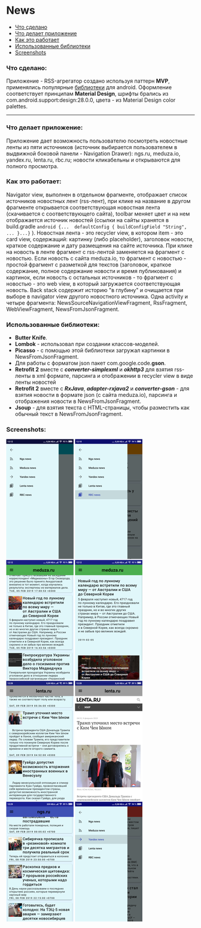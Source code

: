 # News

* [Что сделано](#about)
* [Что делает приложение](#what_for)
* [Как это работает](#how_it_is_work)
* [Использованные библиотеки](#library)
* [Screenshots](#screenshots)

### <a name="about"></a>Что сделано:
Приложение - RSS-агрегатор создано используя паттерн **MVP**, применялись популярные [библиотеки](#library) для android. Оформление соответствует принципам **Material Design**, шрифты брались из com.android.support:design:28.0.0, цвета - из Material Design color palettes.
***
### <a name="what_for"></a>Что делает приложение:
Приложение дает возможность пользователю посмотреть новостные ленты из пяти источников (источник выбирается пользователем в выдвижной боковой панели - Navigation Drawer): ngs.ru, meduza.io, yandex.ru, lenta.ru, rbc.ru; новости кликабельны и открываются для полного просмотра.

### <a name="how_it_is_work"></a>Как это работает:
Navigator view, выполнен в отдельном фрагменте, отображает  список источников новостных лент (rss-лент), при клике на название в другом фрагменте открывается соответствующая новостная лента (скачивается с соответствующего сайта), toolbar меняет цвет и на нем отображается источник новостей (ссылки на сайты хранятся в build.gradle `android {...  defaultConfig { buildConfigField "String", ... }...}` ). Новостная лента - это recycler view, в котором item - это card view, содержащий: картинку (либо placeholder), заголовок новости, краткое содержание и дату размещения на сайте источника. При клике на новость в ленте фрагмент с rss-лентой заменяется на фрагмент с новостью. Если новость с сайта meduza.io, то фрагмент с новостью - простой фрагмент с разметкой для текстов (заголовок, краткое содержание, полное содержание новости и время публикования) и картинок, если новость с остальных источников - то фрагмент с новостью - это web view, в который загружается соответствующая новость. Back stack содержит историю "в глубину" и очищается при выборе в navigator view другого новостного источника. Одна activity и четыре фрагмента: NewsSourceNavigationViewFragment, RssFragment, WebViewFragment, NewsFromJsonFragment.

### <a name="library"></a> Использованные библиотеки:
* **Butter Knife**.
* **Lombok** - использовал при создании классов-моделей.
* **Picasso** - с помощью этой библиотеки загружал картинки в NewsFromJsonFragment.
* Для работы с форматом json пакет com.google.code.**gson**.
* **Retrofit 2** вместе с ***converter-simplexml*** и ***okhttp3*** для взятия rss-ленты в xml формате, парсинга и отображении в recycler view в виде ленты новостей
* **Retrofit 2** вместе с ***RxJava***, ***adapter-rxjava2*** и ***converter-gson*** - для взятия новости в формате json (с сайта meduza.io), парсинга и отображения новости в NewsFromJsonFragment.
* **Jsoup** - для взятия текста с HTML-страницы, чтобы разместить как обычный текст в NewsFromJsonFragment.

### <a name="screenshots"></a>Screenshots:

![Start screen](https://github.com/MyAndroidProjects/News/blob/master/Screenshots/start_screen.png)
![Rbc navigation drawer](https://github.com/MyAndroidProjects/News/blob/master/Screenshots/rbc_open_nav_drawer.png)
![Meduza rss](https://github.com/MyAndroidProjects/News/blob/master/Screenshots/meduza_rss.png)
![Meduza news](https://github.com/MyAndroidProjects/News/blob/master/Screenshots/meduza_news.png)
![Lenta rss](https://github.com/MyAndroidProjects/News/blob/master/Screenshots/lenta_rss.png)
![Lenta web](https://github.com/MyAndroidProjects/News/blob/master/Screenshots/lenta_web.png)
![Ngs rss](https://github.com/MyAndroidProjects/News/blob/master/Screenshots/ngs_rss.png)
![Yandex navigation drawer](https://github.com/MyAndroidProjects/News/blob/master/Screenshots/yandex_nav_drawer.png)
